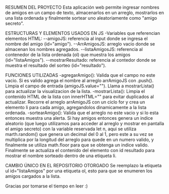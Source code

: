 RESUMEN DEL PROYECTO
    Esta aplicación web permite ingresar nombres de amigos en un campo de texto, almacenarlos en un arreglo, mostrarlos en una lista ordenada y finalmente sortear uno aleatoriamente como "amigo secreto".

ESTRUCTURAS Y ELEMENTOS USADOS EN JS
-Variables que referencian elementos HTML:
    --amigoJS: referencia al input donde se ingresa el nombre del amigo (id="amigo").
    --ArrAmigosJS: arreglo vacio donde se almacenan los nombres agregados.
    --listaAmigosJS: referencia al contenedor de la lista ordenada (ol) que muestra los amigos (id="listaAmigos").
    --mostrarResultado: referencia al contedor donde se muestra el resultado del sorteo (id="resultado").

FUNCIONES UTILIZADAS
-agregarAmigo(): 
    Valida que el campo no este vacio. Si es valido agrega el nombre al arreglo arrAmigoJS con .push(). Limpia el campo de entrada (amigoJS.value=""). Llama a mostrarLista() para actualizar la visualizacion de la lista.
-mostrarLista(): 
    Limpia el contenido HTML de la lista con innerHTML="" para evitar duplicados al actualizar. Recorre el arreglo arrAmigoJS con un ciclo for y crea un elemento li para cada amigo, agregandolos dinamicamente a la lista ordenada.
-sortearAmigo(): 
    Valida que el arreglo no este vacio y si lo esta entonces muestra una alerta. Si hay amigos entonces genera un indice aleatorio (que luego utilizamos para acceder al arreglo y mostrar en pantalla el amigo secreto) con la variable reservada let n, aqui se utiliza marth.random() que genera un decimal del 0 al 1, pero este a su vez se multiplica por la longitud del arreglo para quede en un numero valido, y finalmente se utiliza math.floor para que se obtenga un indice valido. Finalmente se actualiza el contenido del elemento con id resultado para mostrar el nombre sorteado dentro de una etiqueta li.

CAMBIO ÚNICO EN EL REPOSITORIO OTORGADO
    Se reemplazo la etiqueta ul id="listaAmigos" por una etiqueta ol, esto para que se enumeren los amigos cargados a la lista.


Gracias por tomarse el tiempo en leer :)